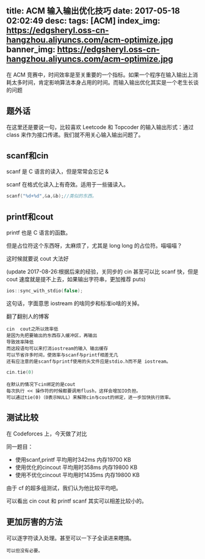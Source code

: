 title: ACM 输入输出优化技巧
date: 2017-05-18 02:02:49
desc: 
tags: [ACM] 
index_img: https://edgsheryl.oss-cn-hangzhou.aliyuncs.com/acm-optimize.jpg
banner_img: https://edgsheryl.oss-cn-hangzhou.aliyuncs.com/acm-optimize.jpg
---

在 ACM 竞赛中，时间效率是至关重要的一个指标。如果一个程序在输入输出上消耗太多时间，肯定影响算法本身占用的时间。而输入输出优化其实是一个老生长谈的问题

<!-- more -->

## 题外话
在这里还是要说一句，比较喜欢 Leetcode 和 Topcoder 的输入输出形式：通过 class 来作为接口传递。我们就不用关心输入输出问题了。

## scanf和cin
scanf 是 C 语言的读入，但是常常会忘记 &

scanf 在格式化读入上有奇效。适用于一些骚读入。

```cpp
scanf("%d+%d",&a,&b);//类似的东西。
```

## printf和cout
printf 也是 C 语言的函数。

但是占位符这个东西呀，太麻烦了，尤其是 long long 的占位符。喵喵喵？

这时候就要说 cout 大法好

(update 2017-08-26:根据后来的经验，关同步的 cin 甚至可以比 scanf 快，但是 cout 速度就是提不上去，如果输出字符串，更加推荐 puts)

```cpp
ios::sync_with_stdio(false);
```

这句话，字面意思 iostream 的啥同步和标准io啥的关掉。

翻了翻别人的博客

	cin  cout之所以效率低
	是因为先把要输出的东西存入缓冲区，再输出
	导致效率降低
	而这段语句可以来打消iostream的输入 输出缓存
	可以节省许多时间，使效率与scanf与printf相差无几
	还有应注意的是scanf与printf使用的头文件应是stdio.h而不是 iostream。

```cpp
cin.tie(0)
```

	在默认的情况下cin绑定的是cout
	每次执行 << 操作符的时候都要调用flush，这样会增加IO负担。
	可以通过tie(0)（0表示NULL）来解除cin与cout的绑定，进一步加快执行效率。

## 测试比较

在 Codeforces 上，今天做了对比

同一题目：

- 使用scanf,printf   平均用时342ms  内存19700 KB
- 使用优化的cincout   平均用时358ms  内存19800 KB
- 使用不优化cincout   平均用时1435ms 内存19800 KB

由于 cf 的超多组测试，我们认为他比较平均吧。

可以看出 cin cout 和 printf scanf 其实可以相差比较小的。

## 更加厉害的方法

可以逐字符读入处理。甚至可以一下子全读进来瞎搞。

    可以但没有必要。
